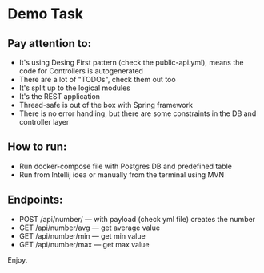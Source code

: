 # Demo Task

## Pay attention to:
* It's using Desing First pattern (check the public-api.yml), means the code for Controllers is autogenerated
* There are a lot of "TODOs", check them out too
* It's split up to the logical modules
* It's the REST application
* Thread-safe is out of the box with Spring framework
* There is no error handling, but there are some constraints in the DB and controller layer

## How to run:
* Run docker-compose file with Postgres DB and predefined table
* Run from Intellij idea or manually from the terminal using MVN

## Endpoints:
* POST /api/number/ — with payload (check yml file) creates the number
* GET /api/number/avg — get average value
* GET /api/number/min — get min value
* GET /api/number/max — get max value

Enjoy.
